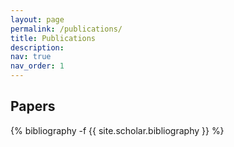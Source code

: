 ```yaml
---
layout: page
permalink: /publications/
title: Publications
description:
nav: true
nav_order: 1
---
```

<!-- _pages/publications.md -->
<div class="publications">

<h2>Papers</h2>

{% bibliography -f {{ site.scholar.bibliography }} %}

</div>
